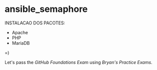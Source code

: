 # ansible_semaphore

INSTALACAO DOS PACOTES:

- Apache
- PHP
- MariaDB

=)



Let's pass the *GitHub Foundations Exam* using *Bryan's Practice Exams*.
